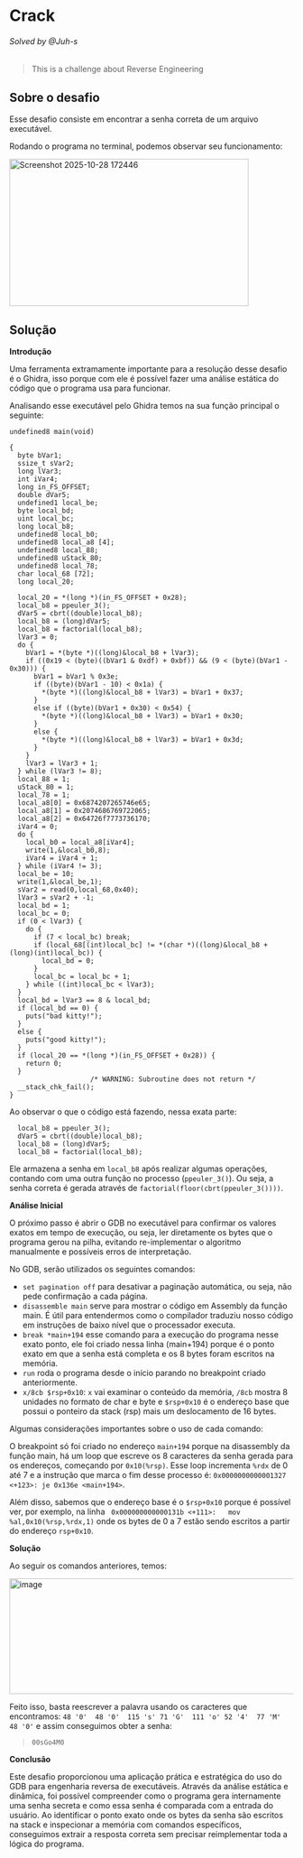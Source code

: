 # Crack
###### Solved by @Juh-s
>This is a challenge about Reverse Engineering
## Sobre o desafio

Esse desafio consiste em encontrar a senha correta de um arquivo executável.

Rodando o programa no terminal, podemos observar seu funcionamento:

<img width="424" height="261" alt="Screenshot 2025-10-28 172446" src="https://github.com/user-attachments/assets/c538125e-9c0f-4fa2-9644-505f81c9d507" />

## Solução
**Introdução**

Uma ferramenta extramamente importante para a resolução desse desafio é o Ghidra, isso porque com ele é possível fazer uma análise estática do código que o programa usa para funcionar.

Analisando esse executável pelo Ghidra temos na sua função principal o seguinte:

```
undefined8 main(void)

{
  byte bVar1;
  ssize_t sVar2;
  long lVar3;
  int iVar4;
  long in_FS_OFFSET;
  double dVar5;
  undefined1 local_be;
  byte local_bd;
  uint local_bc;
  long local_b8;
  undefined8 local_b0;
  undefined8 local_a8 [4];
  undefined8 local_88;
  undefined8 uStack_80;
  undefined8 local_78;
  char local_68 [72];
  long local_20;
  
  local_20 = *(long *)(in_FS_OFFSET + 0x28);
  local_b8 = ppeuler_3();
  dVar5 = cbrt((double)local_b8);
  local_b8 = (long)dVar5;
  local_b8 = factorial(local_b8);
  lVar3 = 0;
  do {
    bVar1 = *(byte *)((long)&local_b8 + lVar3);
    if ((0x19 < (byte)((bVar1 & 0xdf) + 0xbf)) && (9 < (byte)(bVar1 - 0x30))) {
      bVar1 = bVar1 % 0x3e;
      if ((byte)(bVar1 - 10) < 0x1a) {
        *(byte *)((long)&local_b8 + lVar3) = bVar1 + 0x37;
      }
      else if ((byte)(bVar1 + 0x30) < 0x54) {
        *(byte *)((long)&local_b8 + lVar3) = bVar1 + 0x30;
      }
      else {
        *(byte *)((long)&local_b8 + lVar3) = bVar1 + 0x3d;
      }
    }
    lVar3 = lVar3 + 1;
  } while (lVar3 != 8);
  local_88 = 1;
  uStack_80 = 1;
  local_78 = 1;
  local_a8[0] = 0x6874207265746e65;
  local_a8[1] = 0x2074686769722065;
  local_a8[2] = 0x64726f7773736170;
  iVar4 = 0;
  do {
    local_b0 = local_a8[iVar4];
    write(1,&local_b0,8);
    iVar4 = iVar4 + 1;
  } while (iVar4 != 3);
  local_be = 10;
  write(1,&local_be,1);
  sVar2 = read(0,local_68,0x40);
  lVar3 = sVar2 + -1;
  local_bd = 1;
  local_bc = 0;
  if (0 < lVar3) {
    do {
      if (7 < local_bc) break;
      if (local_68[(int)local_bc] != *(char *)((long)&local_b8 + (long)(int)local_bc)) {
        local_bd = 0;
      }
      local_bc = local_bc + 1;
    } while ((int)local_bc < lVar3);
  }
  local_bd = lVar3 == 8 & local_bd;
  if (local_bd == 0) {
    puts("bad kitty!");
  }
  else {
    puts("good kitty!");
  }
  if (local_20 == *(long *)(in_FS_OFFSET + 0x28)) {
    return 0;
  }
                    /* WARNING: Subroutine does not return */
  __stack_chk_fail();
}
```

Ao observar o que o código está fazendo, nessa exata parte:
```
  local_b8 = ppeuler_3();
  dVar5 = cbrt((double)local_b8);
  local_b8 = (long)dVar5;
  local_b8 = factorial(local_b8);
```
Ele armazena a senha em `local_b8` após realizar algumas operações, contando com uma outra função no processo (`ppeuler_3()`). Ou seja, a senha correta é gerada através de `factorial(floor(cbrt(ppeuler_3())))`.

**Análise Inicial**

O próximo passo é abrir o GDB no executável para confirmar os valores exatos em tempo de execução, ou seja, ler diretamente os bytes que o programa gerou na pilha, evitando re-implementar o algoritmo manualmente e possíveis erros de interpretação.

No GDB, serão utilizados os seguintes comandos:

* `set pagination off` para desativar a paginação automática, ou seja, não pede confirmação a cada página.
* `disassemble main` serve para mostrar o código em Assembly da função main. É útil para entendermos como o compilador traduziu nosso código em instruções de baixo nível que o processador executa.
* `break *main+194` esse comando para a execução do programa nesse exato ponto, ele foi criado nessa linha (main+194) porque é o ponto exato em que a senha está completa e os 8 bytes foram escritos na memória.
* `run` roda o programa desde o início parando no breakpoint criado anteriormente.
* `x/8cb $rsp+0x10`: `x` vai examinar o conteúdo da memória, `/8cb` mostra 8 unidades no formato de char e byte e `$rsp+0x10` é o endereço base que possui o ponteiro da stack (rsp) mais um deslocamento de 16 bytes.

Algumas considerações importantes sobre o uso de cada comando:

O breakpoint só foi criado no endereço `main+194` porque na disassembly da função main, há um loop que escreve os 8 caracteres da senha gerada para os endereços, começando por `0x10(%rsp)`. Esse loop incrementa `%rdx` de 0 até 7 e a instrução que marca o fim desse processo é: `0x0000000000001327 <+123>: je 0x136e <main+194>`.

Além disso, sabemos que o endereço base é o `$rsp+0x10` porque é possível ver, por exemplo, na linha ` 0x000000000000131b <+111>:   mov    %al,0x10(%rsp,%rdx,1)` onde os bytes de 0 a 7 estão sendo escritos a partir do endereço `rsp+0x10`.

**Solução**

Ao seguir os comandos anteriores, temos:

<img width="663" height="205" alt="image" src="https://github.com/user-attachments/assets/84907cdc-6262-45df-8b48-c40647a8b34d" />

Feito isso, basta reescrever a palavra usando os caracteres que encontramos: `48 '0'  48 '0'  115 's' 71 'G'  111 'o' 52 '4'  77 'M'  48 '0'` e assim conseguimos obter a senha:

>`00sGo4M0`

**Conclusão**

Este desafio proporcionou uma aplicação prática e estratégica do uso do GDB para engenharia reversa de executáveis. Através da análise estática e dinâmica, foi possível compreender como o programa gera internamente uma senha secreta e como essa senha é comparada com a entrada do usuário. Ao identificar o ponto exato onde os bytes da senha são escritos na stack e inspecionar a memória com comandos específicos, conseguimos extrair a resposta correta sem precisar reimplementar toda a lógica do programa.
